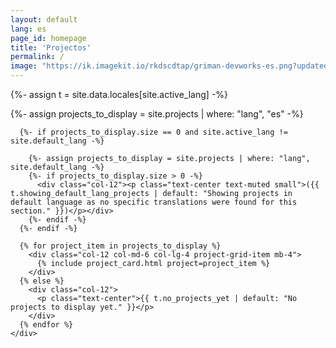 ```yaml
---
layout: default
lang: es
page_id: homepage
title: 'Projectos'
permalink: /
image: "https://ik.imagekit.io/rkdscdtap/griman-devworks-es.png?updatedAt=1749826309268"
---
```


{%- assign t = site.data.locales[site.active_lang] -%}

<div class="container-fluid py-4">
    <div class="row gx-4" id="project-grid"> 
      {%- assign projects_to_display = site.projects | where: "lang", "es" -%}

      {%- if projects_to_display.size == 0 and site.active_lang != site.default_lang -%}

        {%- assign projects_to_display = site.projects | where: "lang", site.default_lang -%}
        {%- if projects_to_display.size > 0 -%}
          <div class="col-12"><p class="text-center text-muted small">({{ t.showing_default_lang_projects | default: "Showing projects in default language as no specific translations were found for this section." }})</p></div>
        {%- endif -%}
      {%- endif -%}

      {% for project_item in projects_to_display %}
        <div class="col-12 col-md-6 col-lg-4 project-grid-item mb-4">
          {% include project_card.html project=project_item %}
        </div>
      {% else %}
        <div class="col-12">
          <p class="text-center">{{ t.no_projects_yet | default: "No projects to display yet." }}</p>
        </div>
      {% endfor %}
    </div>

</div>
